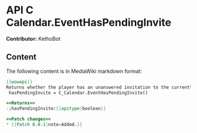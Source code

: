 # API C Calendar.EventHasPendingInvite

**Contributor:** KethoBot

## Content

The following content is in MediaWiki markdown format:

```mediawiki
{{wowapi}}
Returns whether the player has an unanswered invitation to the currently selected event.
 hasPendingInvite = C_Calendar.EventHasPendingInvite()

==Returns==
:;hasPendingInvite:{{apitype|boolean}}

==Patch changes==
* {{Patch 8.0.1|note=Added.}}
```
